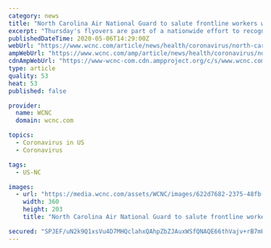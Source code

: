 ```yaml
---
category: news
title: "North Carolina Air National Guard to salute frontline workers with Thursday flyovers"
excerpt: "Thursday's flyovers are part of a nationwide effort to recognize healthcare workers, emergency responders, food industry and other essential workers."
publishedDateTime: 2020-05-06T14:29:00Z
webUrl: "https://www.wcnc.com/article/news/health/coronavirus/north-carolina-air-national-guard-to-salute-frontline-workers-with-thursday-flyovers/275-447d0c0e-3669-4876-95ae-e40616ec66ff"
ampWebUrl: "https://www.wcnc.com/amp/article/news/health/coronavirus/north-carolina-air-national-guard-to-salute-frontline-workers-with-thursday-flyovers/275-447d0c0e-3669-4876-95ae-e40616ec66ff"
cdnAmpWebUrl: "https://www-wcnc-com.cdn.ampproject.org/c/s/www.wcnc.com/amp/article/news/health/coronavirus/north-carolina-air-national-guard-to-salute-frontline-workers-with-thursday-flyovers/275-447d0c0e-3669-4876-95ae-e40616ec66ff"
type: article
quality: 53
heat: 53
published: false

provider:
  name: WCNC
  domain: wcnc.com

topics:
  - Coronavirus in US
  - Coronavirus

tags:
  - US-NC

images:
  - url: "https://media.wcnc.com/assets/WCNC/images/622d7682-2375-48fb-99dc-4c15e6e8c54c/622d7682-2375-48fb-99dc-4c15e6e8c54c_360x203.jpg"
    width: 360
    height: 203
    title: "North Carolina Air National Guard to salute frontline workers with Thursday flyovers"

secured: "SPJEF/uN2k9Q1xsVu4D7MHQclahxQAhpZbZJAuxWSfQNAQE66thVajv+rB7mUjpj165DdXPJzJhQ0ck+mS57y1xdbMJJ8jp4zXwa3gRWJEASRvtJT3xIMLkD0eZ8XNYl0DBHP0qh4HVCp1pl9bSS1TAEJmpQ+1vPehsaJ7YV8MW68KKpsXTdScptDDjcOwEgs32MEjO/uqgHgS3VOJGjxwPzRoy9lUTj3TJ6lzvr4zOyd9kLZJcYl5cBznidWpeOmYBoVTb7APZHl5jKm00jxshR/5rCZXhNF1hLSCUGtLE6raRnraM2Z+/CK2SV45S3h3Xt0dms3hCjhVk5wEEvzgH/+FaMq/WeKoBLTbCK3vgUKkSeiycvfrb736jJBHf/CuBLHYssBz6lAX/Fjma3B365BBpaEA4AC9z8+lan0mRZgV5Dv2mTZdd9yRuszJY+WYzw7d/3iJqFXMCJbhO2XUOju0bBTZUqAjAi9UqSZHg=;ZizV7c2OegxUm//E+KY95A=="
---
```


